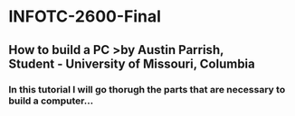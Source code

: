 # INFOTC-2600-Final

## How to build a PC >by Austin Parrish,<br> Student - University of Missouri, Columbia

### In this tutorial I will go thorugh the parts that are necessary to build a computer...
